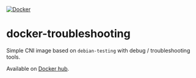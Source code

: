 [![Docker](https://github.com/DamyrFr/docker-troubleshooting/actions/workflows/docker-publish.yml/badge.svg?branch=main)](https://github.com/DamyrFr/docker-troubleshooting/actions/workflows/docker-publish.yml)

# docker-troubleshooting

Simple CNI image based on `debian-testing` with debug / troubleshooting tools.

Available on [Docker hub](https://hub.docker.com/r/damyr/docker-troubleshooting).
